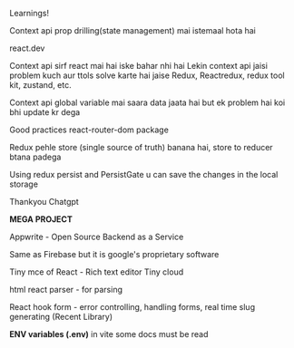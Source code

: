 Learnings!

Context api prop drilling(state management) mai istemaal hota hai

react.dev 

Context api sirf react mai hai iske bahar nhi hai
Lekin context api jaisi problem kuch aur ttols solve karte hai jaise Redux, Reactredux, redux tool kit, zustand, etc.

Context api global variable mai saara data jaata hai but ek problem hai koi bhi update kr dega


Good practices 
react-router-dom package

Redux 
pehle store (single source of truth) banana hai, store to reducer btana padega

Using redux persist and PersistGate u can save the changes in the local storage

Thankyou Chatgpt


**MEGA PROJECT**

Appwrite - Open Source Backend as a Service

Same as Firebase but it is google's proprietary software

Tiny mce of React - Rich text editor
Tiny cloud

html react parser - for parsing

React hook form - error controlling, handling forms, real time slug generating (Recent Library)

**ENV variables (.env)**
in vite some docs must be read
